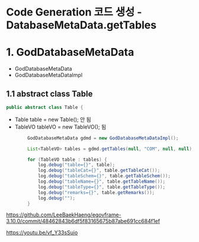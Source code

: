 # Code Generation 코드 생성 - DatabaseMetaData.getTables

# 1. GodDatabaseMetaData

- GodDatabaseMetaData
- GodDatabaseMetaDataImpl

## 1.1 abstract class Table

```java
public abstract class Table {
```

- Table table = new Table(); 안 됨
- TableVO tableVO = new TableVO(); 됨

```java
		GodDatabaseMetaData gdmd = new GodDatabaseMetaDataImpl();

		List<TableVO> tables = gdmd.getTables(null, "COM", null, null);

		for (TableVO table : tables) {
			log.debug("table={}", table);
			log.debug("tableCat={}", table.getTableCat());
			log.debug("tableSchem={}", table.getTableSchem());
			log.debug("tableName={}", table.getTableName());
			log.debug("tableType={}", table.getTableType());
			log.debug("remarks={}", table.getRemarks());
			log.debug("");
		}
```

<https://github.com/LeeBaekHaeng/egovframe-3.10.0/commit/48462843b6df5f83165675b87abe691cc684f1ef>

<https://youtu.be/vf_Y33sSuio>
